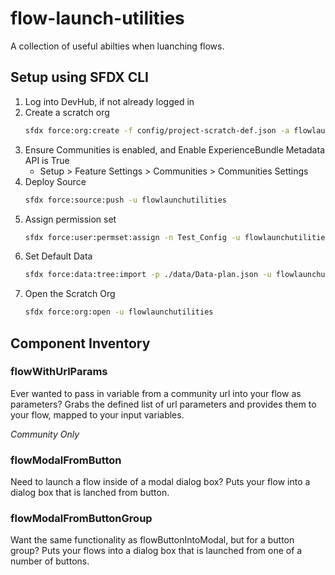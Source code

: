 # flow-launch-utilities

A collection of useful abilties when luanching flows.

## Setup using SFDX CLI

1. Log into DevHub, if not already logged in
1. Create a scratch org
    ```sh
    sfdx force:org:create -f config/project-scratch-def.json -a flowlaunchutilities -s
    ```
1. Ensure Communities is enabled, and Enable ExperienceBundle Metadata API is True
    * Setup > Feature Settings > Communities > Communities Settings
1. Deploy Source
    ```sh
    sfdx force:source:push -u flowlaunchutilities
    ```
1. Assign permission set
    ```sh
    sfdx force:user:permset:assign -n Test_Config -u flowlaunchutilities
    ```
1. Set Default Data
    ```sh
    sfdx force:data:tree:import -p ./data/Data-plan.json -u flowlaunchutilities
    ```
1. Open the Scratch Org
    ```sh
    sfdx force:org:open -u flowlaunchutilities
    ```

## Component Inventory

### flowWithUrlParams

Ever wanted to pass in variable from a community url into your flow as parameters? Grabs the defined list of url parameters and provides them to your flow, mapped to your input variables.

*Community Only*

### flowModalFromButton

Need to launch a flow inside of a modal dialog box? Puts your flow into a dialog box that is lanched from button.

### flowModalFromButtonGroup

Want the same functionality as flowButtonIntoModal, but for a button group? Puts your flows into a dialog box that is launched from one of a number of buttons.